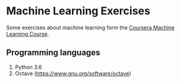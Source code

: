 # Machine Learning Exercises

Some exercises about machine learning form the [Coursera Machine Learning Course](https://www.coursera.org/learn/machine-learning).

## Programming languages

1. Python 3.6
2. Octave (https://www.gnu.org/software/octave)